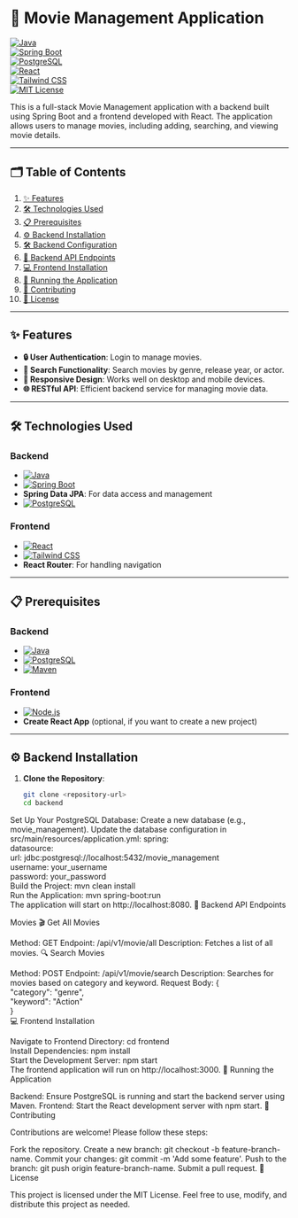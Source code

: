 # **🎥 Movie Management Application**  
[![Java](https://img.shields.io/badge/Java-17%2B-blue?logo=java)](https://www.oracle.com/java/)  
[![Spring Boot](https://img.shields.io/badge/Spring_Boot-2.7-green?logo=springboot)](https://spring.io/projects/spring-boot)  
[![PostgreSQL](https://img.shields.io/badge/PostgreSQL-14-blue?logo=postgresql)](https://www.postgresql.org/)  
[![React](https://img.shields.io/badge/React-18-blue?logo=react)](https://reactjs.org/)  
[![Tailwind CSS](https://img.shields.io/badge/Tailwind_CSS-3.3-blue?logo=tailwindcss)](https://tailwindcss.com/)  
[![MIT License](https://img.shields.io/badge/License-MIT-yellow?logo=opensourceinitiative)](LICENSE)  

This is a full-stack Movie Management application with a backend built using Spring Boot and a frontend developed with React. The application allows users to manage movies, including adding, searching, and viewing movie details.

---

## **🗂️ Table of Contents**
1. [✨ Features](#-features)  
2. [🛠️ Technologies Used](#-technologies-used)  
3. [📋 Prerequisites](#-prerequisites)  
4. [⚙️ Backend Installation](#️-backend-installation)  
5. [🛠️ Backend Configuration](#-backend-configuration)  
6. [🔗 Backend API Endpoints](#-backend-api-endpoints)  
7. [💻 Frontend Installation](#-frontend-installation)  
8. [🚀 Running the Application](#-running-the-application)  
9. [🤝 Contributing](#-contributing)  
10. [📄 License](#-license)  

---

## **✨ Features**  
- **🔒 User Authentication**: Login to manage movies.  
- **🔎 Search Functionality**: Search movies by genre, release year, or actor.  
- **📱 Responsive Design**: Works well on desktop and mobile devices.  
- **🌐 RESTful API**: Efficient backend service for managing movie data.  

---

## **🛠️ Technologies Used**  

### **Backend**  
- [![Java](https://img.shields.io/badge/Java-17%2B-blue?logo=java)](https://www.oracle.com/java/)  
- [![Spring Boot](https://img.shields.io/badge/Spring_Boot-2.7-green?logo=springboot)](https://spring.io/projects/spring-boot)  
- **Spring Data JPA**: For data access and management  
- [![PostgreSQL](https://img.shields.io/badge/PostgreSQL-14-blue?logo=postgresql)](https://www.postgresql.org/)  

### **Frontend**  
- [![React](https://img.shields.io/badge/React-18-blue?logo=react)](https://reactjs.org/)  
- [![Tailwind CSS](https://img.shields.io/badge/Tailwind_CSS-3.3-blue?logo=tailwindcss)](https://tailwindcss.com/)  
- **React Router**: For handling navigation  

---

## **📋 Prerequisites**  

### **Backend**  
- [![Java](https://img.shields.io/badge/Java-17%2B-blue?logo=java)](https://www.oracle.com/java/)  
- [![PostgreSQL](https://img.shields.io/badge/PostgreSQL-14-blue?logo=postgresql)](https://www.postgresql.org/)  
- [![Maven](https://img.shields.io/badge/Maven-3.9-orange?logo=apachemaven)](https://maven.apache.org/)  

### **Frontend**  
- [![Node.js](https://img.shields.io/badge/Node.js-18+-blue?logo=nodedotjs)](https://nodejs.org/)  
- **Create React App** (optional, if you want to create a new project)  

---

## **⚙️ Backend Installation**  

1. **Clone the Repository**:  
   ```bash  
   git clone <repository-url>  
   cd backend  
Set Up Your PostgreSQL Database:
Create a new database (e.g., movie_management).
Update the database configuration in src/main/resources/application.yml:
spring:  
  datasource:  
    url: jdbc:postgresql://localhost:5432/movie_management  
    username: your_username  
    password: your_password  
Build the Project:
mvn clean install  
Run the Application:
mvn spring-boot:run  
The application will start on http://localhost:8080.
🔗 Backend API Endpoints

Movies
🎬 Get All Movies

Method: GET
Endpoint: /api/v1/movie/all
Description: Fetches a list of all movies.
🔍 Search Movies

Method: POST
Endpoint: /api/v1/movie/search
Description: Searches for movies based on category and keyword.
Request Body:
{  
  "category": "genre",  
  "keyword": "Action"  
}  
💻 Frontend Installation

Navigate to Frontend Directory:
cd frontend  
Install Dependencies:
npm install  
Start the Development Server:
npm start  
The frontend application will run on http://localhost:3000.
🚀 Running the Application

Backend: Ensure PostgreSQL is running and start the backend server using Maven.
Frontend: Start the React development server with npm start.
🤝 Contributing

Contributions are welcome! Please follow these steps:

Fork the repository.
Create a new branch: git checkout -b feature-branch-name.
Commit your changes: git commit -m 'Add some feature'.
Push to the branch: git push origin feature-branch-name.
Submit a pull request.
📄 License

This project is licensed under the MIT License. Feel free to use, modify, and distribute this project as needed.

